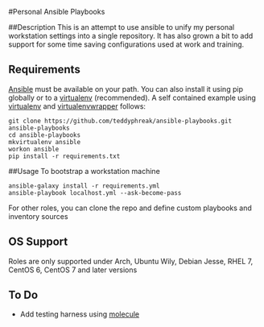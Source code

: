 #Personal Ansible Playbooks

##Description
This is an attempt to use ansible to unify my personal workstation settings into a single repository. It has also grown a bit to add support for some time saving configurations used at work and training.

## Requirements
[Ansible](https://www.ansible.com/) must be available on your path. You can also install it using pip globally or to a [virtualenv](https://virtualenv.pypa.io/en/stable/) (recommended). A self contained example using [virtualenv]() and [virtualenvwrapper](https://virtualenvwrapper.readthedocs.io/en/latest/) follows:

```
git clone https://github.com/teddyphreak/ansible-playbooks.git ansible-playbooks
cd ansible-playbooks
mkvirtualenv ansible
workon ansible
pip install -r requirements.txt
```

##Usage
To bootstrap a workstation machine

```
ansible-galaxy install -r requirements.yml
ansible-playbook localhost.yml --ask-become-pass
```

For other roles, you can clone the repo and define custom playbooks and inventory sources

## OS Support
Roles are only supported under Arch, Ubuntu Wily, Debian Jesse, RHEL 7, CentOS 6, CentOS 7 and later versions

## To Do
* Add testing harness using [molecule](molecule.readthedocs.io)
